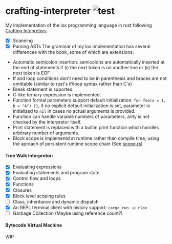 # crafting-interpreter ![test](https://github.com/YangchenYe323/lox/actions/workflows/test.yml/badge.svg)
My implementation of the lox programming language in rust following [Crafting Intepretors](https://craftinginterpreters.com/)

- [x] Scanning
- [x] Parsing ASTs
The grammar of my lox implementation has several differences with the book, some of which are extensions:
+ Automatic semicolon insertion: semicolons are automatically inserted at the end of statements if (i) the next token is on another line or (ii) the next token is EOF
+ If and loop conditions don't need to be in parenthesis and braces are not omittable (similar to rust's if/loop syntax rather than C's)
+ Break statement is suported.
+ C-like ternary expression is implemented.
+ Function formal parameters support default initialization: `fun foo(a = 1, b = "A") {}`, if no explicit default initialization is set, parameter is initialized to `nil` in cases no actual arguments is provided. 
+ Function can handle variable numbers of parameters, arity is not checked by the interpretor itself.
+ Print statement is replaced with a builtin print function which handles arbitrary number of arguments.
+ Block scope is implementd at runtime rather than compile time, using the aproach of persistent runtime scope chain (See [scope.rs](/rlox/src/interpreter/scope.rs))

#### Tree Walk Interpretor:
- [x] Evaluating expressions
- [x] Evaluating statements and program state
- [x] Control flow and loops
- [x] Functions
- [x] Closures
- [x] Block level scoping rules
- [ ] Class, inheritance and dynamic dispatch
- [x] An REPL terminal client with history support: `cargo run -p rlox`
- [ ] Garbage Collection (Maybe using reference count?)

#### Bytecode Virtual Machine
WIP
